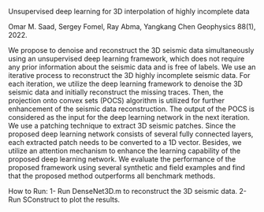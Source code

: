 Unsupervised deep learning for 3D interpolation of highly incomplete data

Omar M. Saad, Sergey Fomel, Ray Abma, Yangkang Chen
Geophysics 88(1), 2022.

We propose to denoise and reconstruct the 3D seismic data simultaneously using an unsupervised deep learning framework, which does not require any prior information about the seismic data and is free of labels.
We use an iterative process to reconstruct the 3D highly incomplete seismic data. For each iteration, we utilize the deep learning framework to denoise the 3D seismic data and initially reconstruct the missing traces.
Then, the projection onto convex sets (POCS) algorithm is utilized for further enhancement of the seismic data reconstruction. The output of the POCS is considered as the input for the deep learning network in the next iteration. 
We use a patching technique to extract 3D seismic patches. Since the proposed deep learning network consists of several fully connected layers, each extracted patch needs to be converted to a 1D vector. Besides, we utilize an attention mechanism to enhance the learning capability of the proposed deep learning network. We evaluate the performance of the proposed framework using several synthetic and field examples and find that the proposed method outperforms all benchmark methods.

How to Run:
1- Run DenseNet3D.m to reconstruct the 3D seismic data.
2- Run SConstruct to plot the results.

